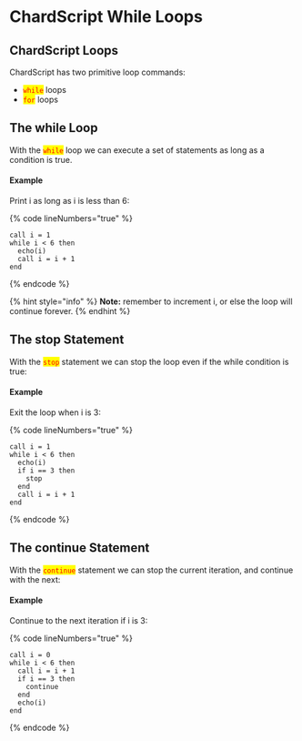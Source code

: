 # ChardScript While Loops

## ChardScript Loops

ChardScript has two primitive loop commands:

* <mark style="color:red;">`while`</mark> loops
* <mark style="color:red;">`for`</mark> loops

## The while Loop

With the <mark style="color:red;">`while`</mark> loop we can execute a set of statements as long as a condition is true.

#### Example

Print i as long as i is less than 6:

{% code lineNumbers="true" %}
```renpy
call i = 1
while i < 6 then
  echo(i)
  call i = i + 1
end
```
{% endcode %}

{% hint style="info" %}
**Note:** remember to increment i, or else the loop will continue forever.
{% endhint %}

## The stop Statement

With the <mark style="color:red;">`stop`</mark> statement we can stop the loop even if the while condition is true:

#### Example

Exit the loop when i is 3:

{% code lineNumbers="true" %}
```renpy
call i = 1
while i < 6 then
  echo(i)
  if i == 3 then
    stop
  end
  call i = i + 1
end
```
{% endcode %}

## The continue Statement

With the <mark style="color:red;">`continue`</mark> statement we can stop the current iteration, and continue with the next:

#### Example

Continue to the next iteration if i is 3:

{% code lineNumbers="true" %}
```renpy
call i = 0
while i < 6 then
  call i = i + 1
  if i == 3 then
    continue
  end
  echo(i)
end
```
{% endcode %}

